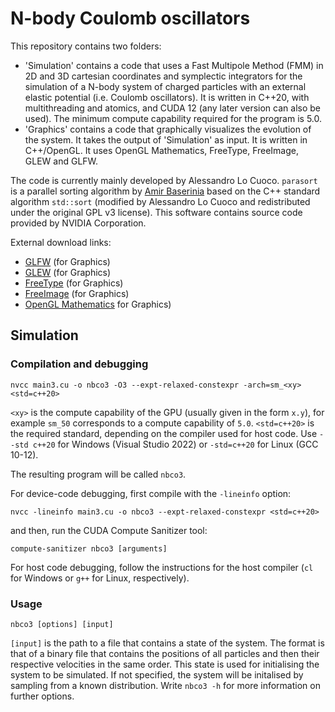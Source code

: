 # N-body Coulomb oscillators

This repository contains two folders:
- 'Simulation' contains a code that uses a Fast Multipole Method (FMM) in 2D and 3D cartesian coordinates and symplectic integrators for the simulation of a N-body system of charged particles with an external elastic potential (i.e. Coulomb oscillators). It is written in C++20, with multithreading and atomics, and CUDA 12 (any later version can also be used). The minimum compute capability required for the program is 5.0.
- 'Graphics' contains a code that graphically visualizes the evolution of the system. It takes the output of 'Simulation' as input. It is written in C++/OpenGL. It uses OpenGL Mathematics, FreeType, FreeImage, GLEW and GLFW.

The code is currently mainly developed by Alessandro Lo Cuoco. `parasort` is a parallel sorting algorithm by [Amir Baserinia](https://github.com/baserinia/parallel-sort) based on the C++ standard algorithm `std::sort` (modified by Alessandro Lo Cuoco and redistributed under the original GPL v3 license). This software contains source code provided by NVIDIA Corporation.

External download links:
- [GLFW](https://www.glfw.org/) (for Graphics)
- [GLEW](http://glew.sourceforge.net/) (for Graphics)
- [FreeType](https://www.freetype.org/) (for Graphics)
- [FreeImage](https://freeimage.sourceforge.io/) (for Graphics)
- [OpenGL Mathematics](https://github.com/g-truc/glm) for Graphics)

## Simulation

### Compilation and debugging
  `nvcc main3.cu -o nbco3 -O3 --expt-relaxed-constexpr -arch=sm_<xy> <std=c++20>`

`<xy>` is the compute capability of the GPU (usually given in the form `x.y`), for example `sm_50` corresponds to a compute capability of `5.0`.
`<std=c++20>` is the required standard, depending on the compiler used for host code. Use `--std c++20` for Windows (Visual Studio 2022) or `-std=c++20` for Linux (GCC 10-12).
	
The resulting program will be called `nbco3`.

For device-code debugging, first compile with the `-lineinfo` option:

  `nvcc -lineinfo main3.cu -o nbco3 --expt-relaxed-constexpr <std=c++20>`

and then, run the CUDA Compute Sanitizer tool:

  `compute-sanitizer nbco3 [arguments]`

  For host code debugging, follow the instructions for the host compiler (`cl` for Windows or `g++` for Linux, respectively).

### Usage
  `nbco3 [options] [input]`

  `[input]` is the path to a file that contains a state of the system. The format is that of a binary file that contains the positions of all particles and then their respective velocities in the same order. This state is used for initialising the system to be simulated. If not specified, the system will be initalised by sampling from a known distribution. Write `nbco3 -h` for more information on further options.
